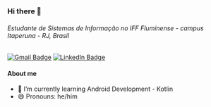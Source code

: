 ### Hi there 👋
###### Estudante de Sistemas de Informação no IFF Fluminense - *campus* Itaperuna - RJ, Brasil

<!--
**cailloutr/cailloutr** is a ✨ _special_ ✨ repository because its `README.md` (this file) appears on your GitHub profile.

Here are some ideas to get you started:

#About me

- 🌱 I’m currently learning Android Development - Kotlin
- 😄 Pronouns: he/him
-->

[![Gmail Badge](https://img.shields.io/badge/Gmail-D14836?style=for-the-badge&logo=gmail&logoColor=white)](mailto:caio.trocilo@gmail.com?subject=[GitHub]%20Source%20Han%20Sans)
[![LinkedIn Badge](	https://img.shields.io/badge/LinkedIn-0077B5?style=for-the-badge&logo=linkedin&logoColor=white)](https://www.linkedin.com/in/caio-trocilo/)

#### About me

- 🌱 I’m currently learning Android Development - Kotlin
- 😄 Pronouns: he/him
